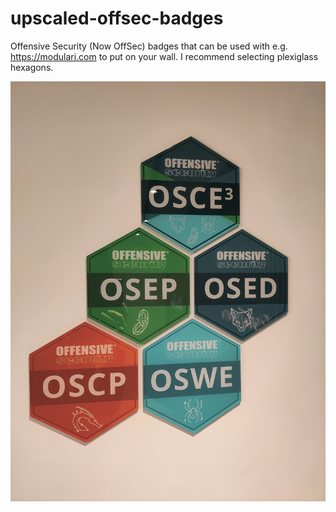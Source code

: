 # upscaled-offsec-badges
Offensive Security (Now OffSec) badges that can be used with e.g. https://modulari.com to put on your wall. I recommend selecting plexiglass hexagons.

![Result on wall](result_example.jpg)
